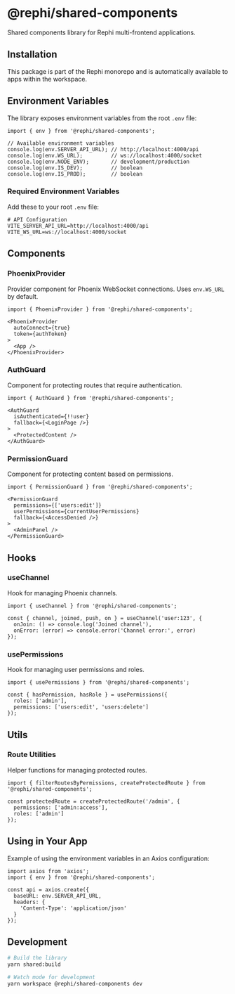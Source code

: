 # @rephi/shared-components

Shared components library for Rephi multi-frontend applications.

## Installation

This package is part of the Rephi monorepo and is automatically available to apps within the workspace.

## Environment Variables

The library exposes environment variables from the root `.env` file:

```tsx
import { env } from '@rephi/shared-components';

// Available environment variables
console.log(env.SERVER_API_URL); // http://localhost:4000/api
console.log(env.WS_URL);         // ws://localhost:4000/socket
console.log(env.NODE_ENV);       // development/production
console.log(env.IS_DEV);         // boolean
console.log(env.IS_PROD);        // boolean
```

### Required Environment Variables

Add these to your root `.env` file:

```env
# API Configuration
VITE_SERVER_API_URL=http://localhost:4000/api
VITE_WS_URL=ws://localhost:4000/socket
```

## Components

### PhoenixProvider
Provider component for Phoenix WebSocket connections. Uses `env.WS_URL` by default.

```tsx
import { PhoenixProvider } from '@rephi/shared-components';

<PhoenixProvider 
  autoConnect={true}
  token={authToken}
>
  <App />
</PhoenixProvider>
```

### AuthGuard
Component for protecting routes that require authentication.

```tsx
import { AuthGuard } from '@rephi/shared-components';

<AuthGuard 
  isAuthenticated={!!user}
  fallback={<LoginPage />}
>
  <ProtectedContent />
</AuthGuard>
```

### PermissionGuard
Component for protecting content based on permissions.

```tsx
import { PermissionGuard } from '@rephi/shared-components';

<PermissionGuard
  permissions={['users:edit']}
  userPermissions={currentUserPermissions}
  fallback={<AccessDenied />}
>
  <AdminPanel />
</PermissionGuard>
```

## Hooks

### useChannel
Hook for managing Phoenix channels.

```tsx
import { useChannel } from '@rephi/shared-components';

const { channel, joined, push, on } = useChannel('user:123', {
  onJoin: () => console.log('Joined channel'),
  onError: (error) => console.error('Channel error:', error)
});
```

### usePermissions
Hook for managing user permissions and roles.

```tsx
import { usePermissions } from '@rephi/shared-components';

const { hasPermission, hasRole } = usePermissions({
  roles: ['admin'],
  permissions: ['users:edit', 'users:delete']
});
```

## Utils

### Route Utilities
Helper functions for managing protected routes.

```tsx
import { filterRoutesByPermissions, createProtectedRoute } from '@rephi/shared-components';

const protectedRoute = createProtectedRoute('/admin', {
  permissions: ['admin:access'],
  roles: ['admin']
});
```

## Using in Your App

Example of using the environment variables in an Axios configuration:

```tsx
import axios from 'axios';
import { env } from '@rephi/shared-components';

const api = axios.create({
  baseURL: env.SERVER_API_URL,
  headers: {
    'Content-Type': 'application/json'
  }
});
```

## Development

```bash
# Build the library
yarn shared:build

# Watch mode for development
yarn workspace @rephi/shared-components dev
```